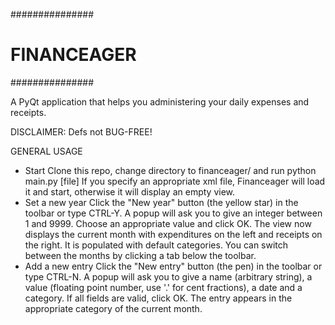 ###############
# FINANCEAGER #
###############

A PyQt application that helps you administering your daily expenses and receipts. 

DISCLAIMER: Defs not BUG-FREE!

GENERAL USAGE
- Start
    Clone this repo, change directory to financeager/ and run
        python main.py [file]
    If you specify an appropriate xml file, Financeager will load it and start, otherwise it will display an empty view. 
- Set a new year
    Click the "New year" button (the yellow star) in the toolbar or type CTRL-Y. A popup will ask you to give an integer between 1 and 9999. Choose an appropriate value and click OK. The view now displays the current month with expenditures on the left and receipts on the right. It is populated with default categories. You can switch between the months by clicking a tab below the toolbar. 
- Add a new entry
    Click the "New entry" button (the pen) in the toolbar or type CTRL-N. A popup will ask you to give a name (arbitrary string), a value (floating point number, use '.' for cent fractions), a date and a category. If all fields are valid, click OK. The entry appears in the appropriate category of the current month. 
